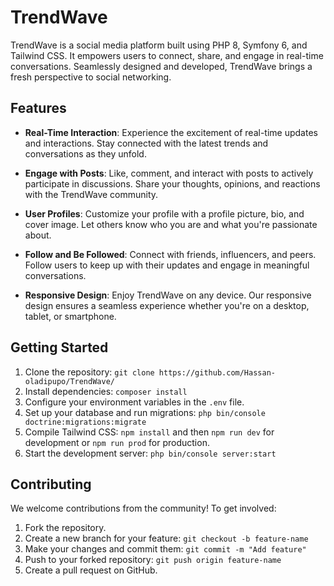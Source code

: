 
# TrendWave

TrendWave is a social media platform built using PHP 8, Symfony 6, and Tailwind CSS. It empowers users to connect, share, and engage in real-time conversations. Seamlessly designed and developed, TrendWave brings a fresh perspective to social networking.

## Features

- **Real-Time Interaction**: Experience the excitement of real-time updates and interactions. Stay connected with the latest trends and conversations as they unfold.

- **Engage with Posts**: Like, comment, and interact with posts to actively participate in discussions. Share your thoughts, opinions, and reactions with the TrendWave community.

- **User Profiles**: Customize your profile with a profile picture, bio, and cover image. Let others know who you are and what you're passionate about.

- **Follow and Be Followed**: Connect with friends, influencers, and peers. Follow users to keep up with their updates and engage in meaningful conversations.

- **Responsive Design**: Enjoy TrendWave on any device. Our responsive design ensures a seamless experience whether you're on a desktop, tablet, or smartphone.

## Getting Started

1. Clone the repository: `git clone https://github.com/Hassan-oladipupo/TrendWave/`
2. Install dependencies: `composer install`
3. Configure your environment variables in the `.env` file.
4. Set up your database and run migrations: `php bin/console doctrine:migrations:migrate`
5. Compile Tailwind CSS: `npm install` and then `npm run dev` for development or `npm run prod` for production.
6. Start the development server: `php bin/console server:start`

## Contributing

We welcome contributions from the community! To get involved:

1. Fork the repository.
2. Create a new branch for your feature: `git checkout -b feature-name`
3. Make your changes and commit them: `git commit -m "Add feature"`
4. Push to your forked repository: `git push origin feature-name`
5. Create a pull request on GitHub.

